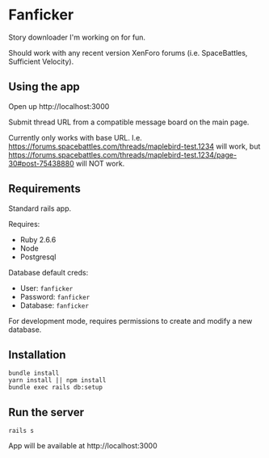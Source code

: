 # Fanficker

Story downloader I'm working on for fun.

Should work with any recent version XenForo forums (i.e. SpaceBattles, Sufficient Velocity).

## Using the app

Open up http://localhost:3000

Submit thread URL from a compatible message board on the main page.

Currently only works with base URL.  I.e. https://forums.spacebattles.com/threads/maplebird-test.1234 will work,
but https://forums.spacebattles.com/threads/maplebird-test.1234/page-30#post-75438880 will NOT work.

## Requirements

Standard rails app.

Requires:
* Ruby 2.6.6
* Node
* Postgresql

Database default creds:
* User: `fanficker`
* Password: `fanficker`
* Database: `fanficker`

For development mode, requires permissions to create and modify a new database.

## Installation

```shell
bundle install
yarn install || npm install
bundle exec rails db:setup
```

## Run the server

```shell
rails s
```

App will be available at http://localhost:3000